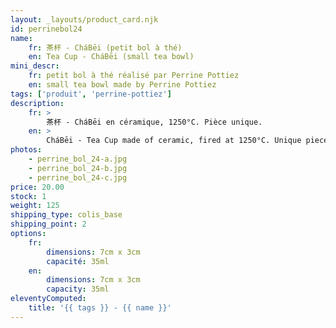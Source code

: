 ```yaml
---
layout: _layouts/product_card.njk
id: perrinebol24
name:
    fr: 茶杯 - CháBēi (petit bol à thé)
    en: Tea Cup - CháBēi (small tea bowl)
mini_descr:
    fr: petit bol à thé réalisé par Perrine Pottiez
    en: small tea bowl made by Perrine Pottiez
tags: ['produit', 'perrine-pottiez']
description: 
    fr: >
        茶杯 - CháBēi en céramique, 1250°C. Pièce unique.
    en: >
        CháBēi - Tea Cup made of ceramic, fired at 1250°C. Unique piece.
photos:
    - perrine_bol_24-a.jpg
    - perrine_bol_24-b.jpg
    - perrine_bol_24-c.jpg
price: 20.00
stock: 1
weight: 125
shipping_type: colis_base
shipping_point: 2
options:
    fr:
        dimensions: 7cm x 3cm
        capacité: 35ml
    en:
        dimensions: 7cm x 3cm
        capacity: 35ml
eleventyComputed:
    title: '{{ tags }} - {{ name }}'
---
```

